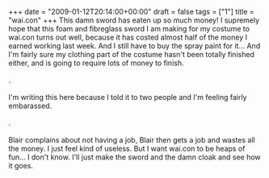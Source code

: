 +++
date = "2009-01-12T20:14:00+00:00"
draft = false
tags = ["1"]
title = "wai.con"
+++
This damn sword has eaten up so much money! I supremely hope that this foam and fibreglass sword I am making for my costume to wai.con turns out well, because it has costed almost half of the money I earned working last week. And I still have to buy the spray paint for it... And I'm fairly sure my clothing part of the costume hasn't been totally finished either, and is going to require lots of money to finish.<br/><br/>.<br/><br/>I'm writing this here because I told it to two people and I'm feeling fairly embarassed.<br/><br/>.<br/><br/>Blair complains about not having a job, Blair then gets a job and wastes all the money. I just feel kind of useless. But I want wai.con to be heaps of fun... I don't know. I'll just make the sword and the damn cloak and see how it goes.<div class="blogger-post-footer"><img width='1' height='1' src='https://blogger.googleusercontent.com/tracker/5693059957647979680-571988891190151929?l=cosmiccowbell.blogspot.com' alt='' /></div>